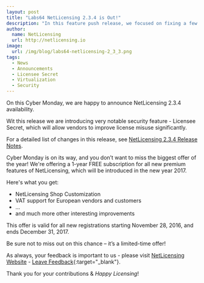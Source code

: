 ```yaml
---
layout: post
title: "Labs64 NetLicensing 2.3.4 is Out!"
description: "In this feature push release, we focused on fixing a few specific and annoying bugs and improvements reported by our vendors"
author:
  name: NetLicensing
  url: http://netlicensing.io
image:
  url: /img/blog/labs64-netlicensing-2_3_3.png
tags:
  - News
  - Announcements
  - Licensee Secret
  - Virtualization
  - Security
---
```


On this Cyber Monday, we are happy to announce NetLicensing 2.3.4 availability.

Wit this release we are introducing very notable security feature - Licensee Secret, which will allow vendors to improve license misuse significantly.

For a detailed list of changes in this release, see [NetLicensing 2.3.4 Release Notes](https://www.labs64.de/confluence/x/XQDx).

Cyber Monday is on its way, and you don’t want to miss the biggest offer of the year!
We're offering a 1-year FREE subscription for all new premium features of NetLicensing, which will be introduced in the new year 2017.

Here's what you get:
* NetLicensing Shop Customization
* VAT support for European vendors and customers
* ...
* and much more other interesting improvements

This offer is valid for all new registrations starting November 28, 2016, and ends December 31, 2017.

Be sure not to miss out on this chance – it’s a limited-time offer!

As always, your feedback is important to us - please visit [NetLicensing Website](http://netlicensing.io) - [Leave Feedback](https://netlicensing.uservoice.com/){:target="_blank"}.

Thank you for your contributions & *Happy Licensing*!
